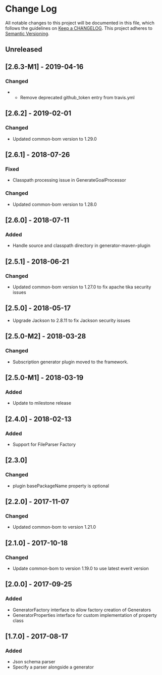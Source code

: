 # Change Log
All notable changes to this project will be documented in this file, which follows the guidelines 
on [Keep a CHANGELOG](http://keepachangelog.com/). This project adheres to 
[Semantic Versioning](http://semver.org/).

## Unreleased

## [2.6.3-M1] - 2019-04-16

### Changed
- - Remove deprecated github_token entry from travis.yml

## [2.6.2] - 2019-02-01

### Changed
- Updated common-bom version to 1.29.0

## [2.6.1] - 2018-07-26

### Fixed
- Classpath processing issue in GenerateGoalProcessor

### Changed
- Updated common-bom version to 1.28.0

## [2.6.0] - 2018-07-11

### Added
- Handle source and classpath directory in generator-maven-plugin

## [2.5.1] - 2018-06-21

### Changed
- Updated common-bom version to 1.27.0 to fix apache tika security issues

## [2.5.0] - 2018-05-17
- Upgrade Jackson to 2.8.11 to fix Jackson security issues 

## [2.5.0-M2] - 2018-03-28
### Changed
- Subscription generator plugin moved to the framework.

## [2.5.0-M1] - 2018-03-19
### Added
- Update to milestone release

## [2.4.0] - 2018-02-13
### Added
- Support for FileParser Factory

## [2.3.0]
### Changed
- plugin basePackageName property is optional

## [2.2.0] - 2017-11-07
### Changed
- Updated common-bom to version 1.21.0

## [2.1.0] - 2017-10-18
### Changed
- Update common-bom to version 1.19.0 to use latest everit version

## [2.0.0] - 2017-09-25
### Added
- GeneratorFactory interface to allow factory creation of Generators
- GeneratorProperties interface for custom implementation of property class

## [1.7.0] - 2017-08-17
### Added
- Json schema parser
- Specify a parser alongside a generator

